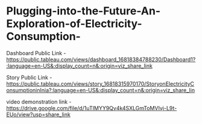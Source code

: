 # Plugging-into-the-Future-An-Exploration-of-Electricity-Consumption-


Dashboard Public Link - https://public.tableau.com/views/dashboard_16818384788230/Dashboard1?:language=en-US&:display_count=n&:origin=viz_share_link

Story Public Link - https://public.tableau.com/views/story_16818315970170/StoryonElectricityConsumptioninInia?:language=en-US&:display_count=n&:origin=viz_share_lin

video demonstration link - https://drive.google.com/file/d/1uTIMYY9Qv4k4SXLGmToMVIvj-L9t-EUo/view?usp=share_link
